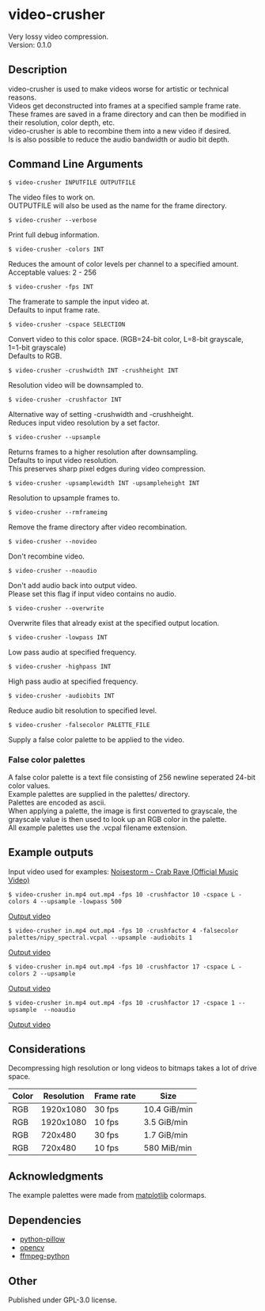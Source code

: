 # video-crusher

Very lossy video compression.  
Version: 0.1.0

## Description

video-crusher is used to make videos worse for artistic or technical reasons.  
Videos get deconstructed into frames at a specified sample frame rate.  
These frames are saved in a frame directory and can then be modified in their resolution, color depth, etc.  
video-crusher is able to recombine them into a new video if desired.  
Is is also possible to reduce the audio bandwidth or audio bit depth.  

## Command Line Arguments

```
$ video-crusher INPUTFILE OUTPUTFILE
```
The video files to work on.  
OUTPUTFILE will also be used as the name for the frame directory.  


```
$ video-crusher --verbose
```  
Print full debug information.  


```
$ video-crusher -colors INT
```
Reduces the amount of color levels per channel to a specified amount.  
Acceptable values: 2 - 256  


```
$ video-crusher -fps INT
```
The framerate to sample the input video at.  
Defaults to input frame rate.  


```
$ video-crusher -cspace SELECTION
```
Convert video to this color space. (RGB=24-bit color, L=8-bit grayscale, 1=1-bit grayscale)  
Defaults to RGB.  


```
$ video-crusher -crushwidth INT -crushheight INT
```
Resolution video will be downsampled to.  


```
$ video-crusher -crushfactor INT
```  
Alternative way of setting -crushwidth and -crushheight.  
Reduces input video resolution by a set factor.  


```
$ video-crusher --upsample
```
Returns frames to a higher resolution after downsampling.  
Defaults to input video resolution.   
This preserves sharp pixel edges during video compression.  


```
$ video-crusher -upsamplewidth INT -upsampleheight INT
``` 
Resolution to upsample frames to.     


```
$ video-crusher --rmframeimg
```
Remove the frame directory after video recombination.  


```
$ video-crusher --novideo
```
Don't recombine video.  


```
$ video-crusher --noaudio
```
Don't add audio back into output video.  
Please set this flag if input video contains no audio.  


```
$ video-crusher --overwrite
```
Overwrite files that already exist at the specified output location.  


```
$ video-crusher -lowpass INT
```
Low pass audio at specified frequency.  


```
$ video-crusher -highpass INT
```
High pass audio at specified frequency.  


```
$ video-crusher -audiobits INT
```
Reduce audio bit resolution to specified level.  


```
$ video-crusher -falsecolor PALETTE_FILE
```
Supply a false color palette to be applied to the video.  

### False color palettes

A false color palette is a text file consisting of 256 newline seperated 24-bit color values.  
Example palettes are supplied in the palettes/ directory.  
Palettes are encoded as ascii.  
When applying a palette, the image is first converted to grayscale, the grayscale value is then used to look up an RGB color in the palette.  
All example palettes use the .vcpal filename extension.  

## Example outputs
Input video used for examples: [Noisestorm - Crab Rave (Official Music Video)](https://youtu.be/cE0wfjsybIQ)  
```
$ video-crusher in.mp4 out.mp4 -fps 10 -crushfactor 10 -cspace L -colors 4 --upsample -lowpass 500  
```
[Output video](https://youtu.be/iQYhlxVNbrg)  
```
$ video-crusher in.mp4 out.mp4 -fps 10 -crushfactor 4 -falsecolor palettes/nipy_spectral.vcpal --upsample -audiobits 1  
```
[Output video](https://youtu.be/iZBzmmg-jKQ)  
```
$ video-crusher in.mp4 out.mp4 -fps 10 -crushfactor 17 -cspace L -colors 2 --upsample  
```
[Output video](https://youtu.be/-ywP-9Joyqs)  
```
$ video-crusher in.mp4 out.mp4 -fps 10 -crushfactor 17 -cspace 1 --upsample  --noaudio
```
[Output video](https://youtu.be/DpW4GvWdQes)  

## Considerations

Decompressing high resolution or long videos to bitmaps takes a lot of drive space.

| Color | Resolution | Frame rate | Size         |
|-------|------------|------------|--------------|
| RGB   | 1920x1080  | 30 fps     | 10.4 GiB/min |
| RGB   | 1920x1080  | 10 fps     | 3.5 GiB/min  |
| RGB   | 720x480    | 30 fps     | 1.7 GiB/min  |
| RGB   | 720x480    | 10 fps     | 580 MiB/min  |

## Acknowledgments

The example palettes were made from [matplotlib](https://matplotlib.org/) colormaps.

## Dependencies

- [python-pillow](https://pillow.readthedocs.io/en/stable/)
- [opencv](https://docs.opencv.org/4.x/index.html)
- [ffmpeg-python](https://github.com/kkroening/ffmpeg-python)

## Other

Published under GPL-3.0 license.
